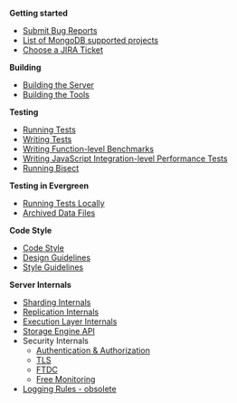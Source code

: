 **Getting started**
* [Submit Bug Reports](Submit-Bug-Reports)
* [List of MongoDB supported projects](Choose-A-Project)
* [Choose a JIRA Ticket](Choose-A-Jira-Ticket)

**Building**
* [Building the Server](Build-Mongodb-From-Source)
* [Building the Tools](Build-Tools-From-Source)

**Testing**
* [Running Tests](Test-The-Mongodb-Server)
* [Writing Tests](Write-Tests-For-Server-Code)
* [Writing Function-level Benchmarks](Write-Benchmark-Tests)
* [Writing JavaScript Integration-level Performance Tests](JavaScript-Performance-Testing-Harness)
* [Running Bisect](Evergreen-Aware-Git-Bisect)

**Testing in Evergreen**
* [Running Tests Locally](Running-Tests-from-Evergreen-Tasks-Locally)
* [Archived Data Files](Archived-Data-Files)

**Code Style**
* [Code Style](Server-Code-Style)
* [Design Guidelines](Server-Design-Guidelines)
* [Style Guidelines](Style-Guidelines)

**Server Internals**
* [Sharding Internals](https://github.com/mongodb/mongo/blob/master/src/mongo/db/s/README.md)
* [Replication Internals](https://github.com/mongodb/mongo/blob/master/src/mongo/db/repl/README.md)
* [Execution Layer Internals](https://github.com/mongodb/mongo/tree/master/src/mongo/db/catalog/README.md)
* [Storage Engine API](https://github.com/mongodb/mongo/tree/master/src/mongo/db/storage/README.md)
* Security Internals
  * [Authentication & Authorization](https://github.com/mongodb/mongo/tree/master/src/mongo/db/auth/README.md)
  * [TLS](https://github.com/mongodb/mongo/tree/master/src/mongo/util/net/README.md)
  * [FTDC](https://github.com/mongodb/mongo/blob/master/src/mongo/db/ftdc/README.md)
  * [Free Monitoring](https://github.com/mongodb/mongo/blob/master/src/mongo/db/free_mon/README.md)
* [Logging Rules - obsolete](Server-Logging-Rules-(obsolete))
